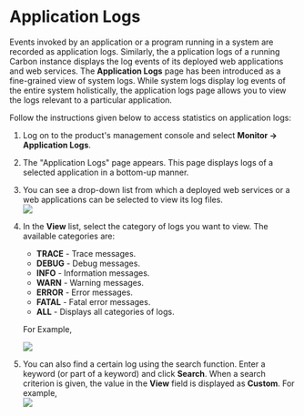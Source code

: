 # Application Logs

Events invoked by an application or a program running in a system are
recorded as application logs. Similarly, the a pplication logs of a
running Carbon instance displays the log events of its deployed web
applications and web services. The **Application Logs** page has been
introduced as a fine-grained view of system logs. While system logs
display log events of the entire system holistically, the application
logs page allows you to view the logs relevant to a particular
application.

Follow the instructions given below to access statistics on application
logs:

1.  Log on to the product's management console and select **Monitor -\>
    Application Logs**.  
2.  The "Application Logs" page appears. This page displays logs of a
    selected application in a bottom-up manner.

3.  You can see a drop-down list from which a deployed web services or a
    web applications can be selected to view its log files.  
    ![](../../assets/img//103329455/103329456.png)
4.  In the **View** list, select the category of logs you want to view.
    The available categories are:  

    -   **TRACE** - Trace messages.
    -   **DEBUG** - Debug messages.
    -   **INFO** - Information messages.
    -   **WARN** - Warning messages.
    -   **ERROR** - Error messages.
    -   **FATAL** - Fatal error messages.
    -   **ALL** - Displays all categories of logs.  

    For Example,

    ![](../../assets/img//103329455/103329457.png)

5.  You can also find a certain log using the search function. Enter a
    keyword (or part of a keyword) and click **Search**. When a search
    criterion is given, the value in the **View** field is displayed as
    **Custom**. For example,  
    ![](../../assets/img//103329455/103329458.png) 
